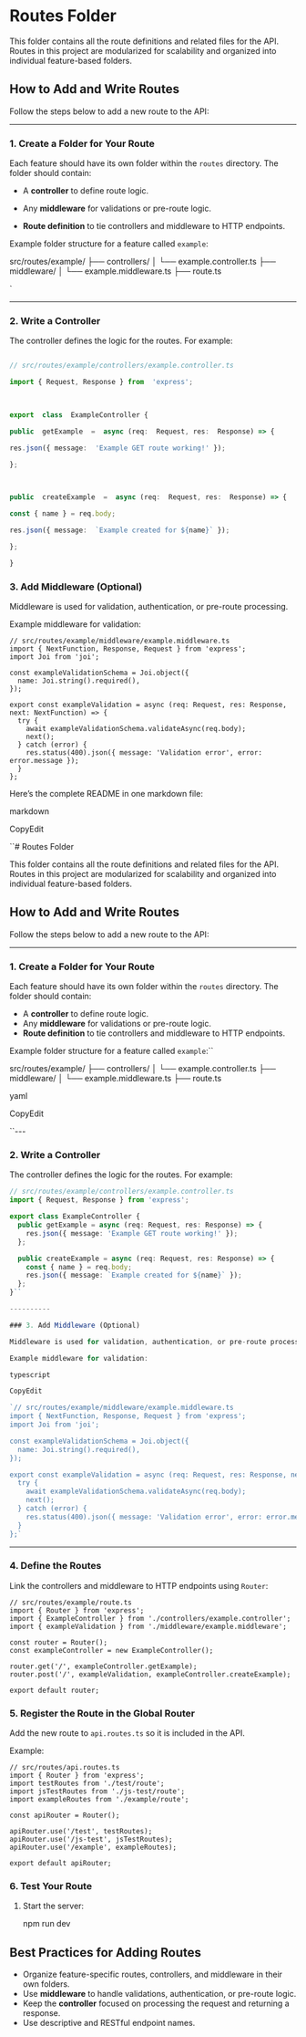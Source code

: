 
# Routes Folder

  

This folder contains all the route definitions and related files for the API. Routes in this project are modularized for scalability and organized into individual feature-based folders.

  

## How to Add and Write Routes

  

Follow the steps below to add a new route to the API:

  

---

  

### 1. Create a Folder for Your Route

Each feature should have its own folder within the `routes` directory. The folder should contain:

- A **controller** to define route logic.

- Any **middleware** for validations or pre-route logic.

-  **Route definition** to tie controllers and middleware to HTTP endpoints.

  

Example folder structure for a feature called `example`:

src/routes/example/ ├── controllers/ │ └── example.controller.ts ├── middleware/ │ └── example.middleware.ts ├── route.ts

  

`

---

  

### 2. Write a Controller

The controller defines the logic for the routes. For example:

```typescript

// src/routes/example/controllers/example.controller.ts

import { Request, Response } from  'express';

  

export  class  ExampleController {

public  getExample  =  async (req:  Request, res:  Response) => {

res.json({ message:  'Example GET route working!' });

};

  

public  createExample  =  async (req:  Request, res:  Response) => {

const { name } = req.body;

res.json({ message:  `Example created for ${name}` });

};

}
```
### 3. Add Middleware (Optional)

Middleware is used for validation, authentication, or pre-route processing.

Example middleware for validation:
```
// src/routes/example/middleware/example.middleware.ts
import { NextFunction, Response, Request } from 'express';
import Joi from 'joi';

const exampleValidationSchema = Joi.object({
  name: Joi.string().required(),
});

export const exampleValidation = async (req: Request, res: Response, next: NextFunction) => {
  try {
    await exampleValidationSchema.validateAsync(req.body);
    next();
  } catch (error) {
    res.status(400).json({ message: 'Validation error', error: error.message });
  }
};
```
Here’s the complete README in one markdown file:

markdown

CopyEdit

``# Routes Folder

This folder contains all the route definitions and related files for the API. Routes in this project are modularized for scalability and organized into individual feature-based folders.

## How to Add and Write Routes

Follow the steps below to add a new route to the API:

---

### 1. Create a Folder for Your Route
Each feature should have its own folder within the `routes` directory. The folder should contain:
- A **controller** to define route logic.
- Any **middleware** for validations or pre-route logic.
- **Route definition** to tie controllers and middleware to HTTP endpoints.

Example folder structure for a feature called `example`:`` 

src/routes/example/ ├── controllers/ │ └── example.controller.ts ├── middleware/ │ └── example.middleware.ts ├── route.ts

yaml

CopyEdit

 ``--- 
### 2. Write a Controller
The controller defines the logic for the routes. For example:
```typescript
// src/routes/example/controllers/example.controller.ts
import { Request, Response } from 'express';

export class ExampleController {
  public getExample = async (req: Request, res: Response) => {
    res.json({ message: 'Example GET route working!' });
  };

  public createExample = async (req: Request, res: Response) => {
    const { name } = req.body;
    res.json({ message: `Example created for ${name}` });
  };
}`` 

----------

### 3. Add Middleware (Optional)

Middleware is used for validation, authentication, or pre-route processing.

Example middleware for validation:

typescript

CopyEdit

`// src/routes/example/middleware/example.middleware.ts
import { NextFunction, Response, Request } from 'express';
import Joi from 'joi';

const exampleValidationSchema = Joi.object({
  name: Joi.string().required(),
});

export const exampleValidation = async (req: Request, res: Response, next: NextFunction) => {
  try {
    await exampleValidationSchema.validateAsync(req.body);
    next();
  } catch (error) {
    res.status(400).json({ message: 'Validation error', error: error.message });
  }
};` 
```
----------

### 4. Define the Routes

Link the controllers and middleware to HTTP endpoints using `Router`:

```
// src/routes/example/route.ts
import { Router } from 'express';
import { ExampleController } from './controllers/example.controller';
import { exampleValidation } from './middleware/example.middleware';

const router = Router();
const exampleController = new ExampleController();

router.get('/', exampleController.getExample);
router.post('/', exampleValidation, exampleController.createExample);

export default router;

```

### 5. Register the Route in the Global Router

Add the new route to `api.routes.ts` so it is included in the API.

Example:
```
// src/routes/api.routes.ts
import { Router } from 'express';
import testRoutes from './test/route';
import jsTestRoutes from './js-test/route';
import exampleRoutes from './example/route';

const apiRouter = Router();

apiRouter.use('/test', testRoutes);
apiRouter.use('/js-test', jsTestRoutes);
apiRouter.use('/example', exampleRoutes);

export default apiRouter;
```

### 6. Test Your Route

1.  Start the server:

    npm run dev
## Best Practices for Adding Routes

-   Organize feature-specific routes, controllers, and middleware in their own folders.
-   Use **middleware** to handle validations, authentication, or pre-route logic.
-   Keep the **controller** focused on processing the request and returning a response.
-   Use descriptive and RESTful endpoint names.
